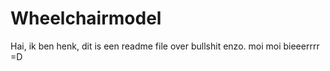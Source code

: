 # Wheelchairmodel
Hai, ik ben henk, dit is een readme file over bullshit enzo.
moi moi
bieeerrrr =D
